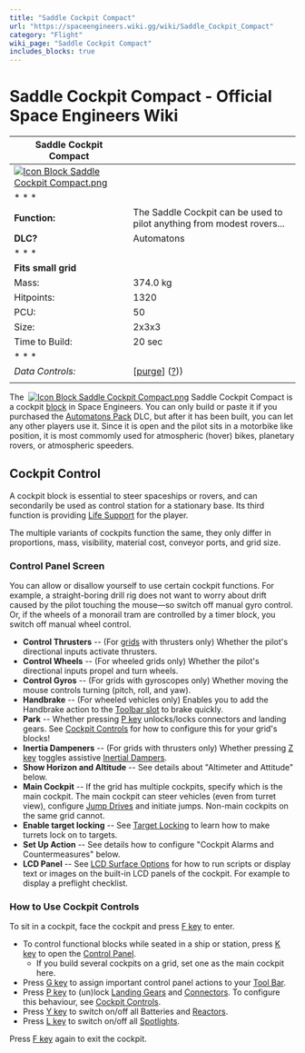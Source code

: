 ```yaml
---
title: "Saddle Cockpit Compact"
url: "https://spaceengineers.wiki.gg/wiki/Saddle_Cockpit_Compact"
category: "Flight"
wiki_page: "Saddle Cockpit Compact"
includes_blocks: true
---
```


# Saddle Cockpit Compact - Official Space Engineers Wiki

| Saddle Cockpit Compact |     |
| --- | --- |
| [![Icon Block Saddle Cockpit Compact.png](https://spaceengineers.wiki.gg/images/Icon_Block_Saddle_Cockpit_Compact.png?ee0e37)](https://spaceengineers.wiki.gg/wiki/File:Icon_Block_Saddle_Cockpit_Compact.png) |     |
| * * * |     |
| **Function:** | The Saddle Cockpit can be used to pilot anything from modest rovers... |
| **DLC?** | Automatons |
| * * * |     |
| **Fits small grid** |     |
| Mass: | 374.0 kg |
| Hitpoints: | 1320 |
| PCU: | 50  |
| Size: | 2x3x3 |
| Time to Build: | 20 sec |
| * * * |     |
| _Data Controls:_ | \[[purge](https://spaceengineers.wiki.gg/wiki/Saddle_Cockpit_Compact?action=purge)\] ([?](https://spaceengineers.wiki.gg/wiki/Template:Info_Block))) |
|     |     |

The  [![Icon Block Saddle Cockpit Compact.png](https://spaceengineers.wiki.gg/images/thumb/Icon_Block_Saddle_Cockpit_Compact.png/21px-Icon_Block_Saddle_Cockpit_Compact.png?ee0e37)](https://spaceengineers.wiki.gg/wiki/Saddle_Cockpit_Compact "Saddle Cockpit Compact") Saddle Cockpit Compact is a cockpit [block](https://spaceengineers.wiki.gg/wiki/Block "Block") in Space Engineers. You can only build or paste it if you purchased the [Automatons Pack](https://spaceengineers.wiki.gg/wiki/Automatons_Pack "Automatons Pack") DLC, but after it has been built, you can let any other players use it. Since it is open and the pilot sits in a motorbike like position, it is most commomly used for atmospheric (hover) bikes, planetary rovers, or atmospheric speeders.

## Cockpit Control

A cockpit block is essential to steer spaceships or rovers, and can secondarily be used as control station for a stationary base. Its third function is providing [Life Support](https://spaceengineers.wiki.gg/wiki/Life_Support "Life Support") for the player.

The multiple variants of cockpits function the same, they only differ in proportions, mass, visibility, material cost, conveyor ports, and grid size.

### Control Panel Screen

You can allow or disallow yourself to use certain cockpit functions. For example, a straight-boring drill rig does not want to worry about drift caused by the pilot touching the mouse—so switch off manual gyro control. Or, if the wheels of a monorail tram are controlled by a timer block, you switch off manual wheel control.

*   **Control Thrusters** -- (For [grids](https://spaceengineers.wiki.gg/wiki/Grid "Grid") with thrusters only) Whether the pilot's directional inputs activate thrusters.
*   **Control Wheels** -- (For wheeled grids only) Whether the pilot's directional inputs propel and turn wheels.
*   **Control Gyros** -- (For grids with gyroscopes only) Whether moving the mouse controls turning (pitch, roll, and yaw).
*   **Handbrake** -- (For wheeled vehicles only) Enables you to add the Handbrake action to the [Toolbar slot](https://spaceengineers.wiki.gg/wiki/Tool_Bar "Tool Bar") to brake quickly.
*   **Park** -- Whether pressing [P key](https://spaceengineers.wiki.gg/wiki/Key_Bindings "Key Bindings") unlocks/locks connectors and landing gears. See [Cockpit Controls](https://spaceengineers.wiki.gg/wiki/Cockpit_Controls "Cockpit Controls") for how to configure this for your grid's blocks!
*   **Inertia Dampeners** -- (For grids with thrusters only) Whether pressing [Z key](https://spaceengineers.wiki.gg/wiki/Key_Bindings "Key Bindings") toggles assistive [Inertial Dampers](https://spaceengineers.wiki.gg/wiki/Inertial_Dampers "Inertial Dampers").
*   **Show Horizon and Altitude** -- See details about "Altimeter and Attitude" below.
*   **Main Cockpit** -- If the grid has multiple cockpits, specify which is the main cockpit. The main cockpit can steer vehicles (even from turret view), configure [Jump Drives](https://spaceengineers.wiki.gg/wiki/Jump_Drive "Jump Drive") and initiate jumps. Non-main cockpits on the same grid cannot.
*   **Enable target locking** -- See [Target Locking](https://spaceengineers.wiki.gg/wiki/Target_Locking "Target Locking") to learn how to make turrets lock on to targets.
*   **Set Up Action** -- See details how to configure "Cockpit Alarms and Countermeasures" below.
*   **LCD Panel** -- See [LCD Surface Options](https://spaceengineers.wiki.gg/wiki/LCD_Surface_Options "LCD Surface Options") for how to run scripts or display text or images on the built-in LCD panels of the cockpit. For example to display a preflight checklist.

### How to Use Cockpit Controls

To sit in a cockpit, face the cockpit and press [F key](https://spaceengineers.wiki.gg/wiki/Key_Bindings "Key Bindings") to enter.

*   To control functional blocks while seated in a ship or station, press [K key](https://spaceengineers.wiki.gg/wiki/Key_Bindings "Key Bindings") to open the [Control Panel](https://spaceengineers.wiki.gg/wiki/Control_Panel_Screen "Control Panel Screen").
    *   If you build several cockpits on a grid, set one as the main cockpit here.
*   Press [G key](https://spaceengineers.wiki.gg/wiki/Key_Bindings "Key Bindings") to assign important control panel actions to your [Tool Bar](https://spaceengineers.wiki.gg/wiki/Tool_Bar "Tool Bar").
*   Press [P key](https://spaceengineers.wiki.gg/wiki/Key_Bindings "Key Bindings") to (un)lock [Landing Gears](https://spaceengineers.wiki.gg/wiki/Landing_Gear "Landing Gear") and [Connectors](https://spaceengineers.wiki.gg/wiki/Connector "Connector"). To configure this behaviour, see [Cockpit Controls](https://spaceengineers.wiki.gg/wiki/Cockpit_Controls "Cockpit Controls").
*   Press [Y key](https://spaceengineers.wiki.gg/wiki/Key_Bindings "Key Bindings") to switch on/off all Batteries and [Reactors](https://spaceengineers.wiki.gg/wiki/Reactor "Reactor").
*   Press [L key](https://spaceengineers.wiki.gg/wiki/Key_Bindings "Key Bindings") to switch on/off all [Spotlights](https://spaceengineers.wiki.gg/wiki/Spotlight "Spotlight").

Press [F key](https://spaceengineers.wiki.gg/wiki/Key_Bindings "Key Bindings") again to exit the cockpit.
